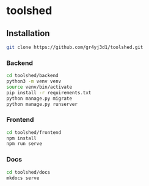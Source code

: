 # toolshed

## Installation

``` bash
git clone https://github.com/gr4yj3d1/toolshed.git
```

### Backend

``` bash
cd toolshed/backend
python3 -m venv venv
source venv/bin/activate
pip install -r requirements.txt
python manage.py migrate
python manage.py runserver
```

### Frontend

``` bash
cd toolshed/frontend
npm install
npm run serve
```

### Docs

``` bash
cd toolshed/docs
mkdocs serve
```

